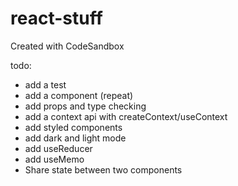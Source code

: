 # react-stuff
Created with CodeSandbox


todo:
- add a test
- add a component (repeat)
- add props and type checking
- add a context api with createContext/useContext
- add styled components
- add dark and light mode
- add useReducer
- add useMemo
- Share state between two components
